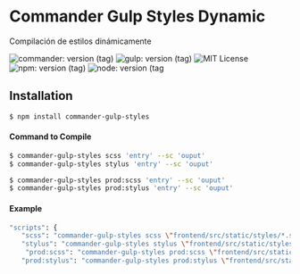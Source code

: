 # Commander Gulp Styles Dynamic

<p>Compilación de estilos dinámicamente</p>
 
![commander: version (tag)](https://img.shields.io/badge/commander-v3.0.2-blue?style=for-the-badge)
![gulp: version (tag)](https://img.shields.io/badge/gulp-v3.9.1-orange?style=for-the-badge)
![MIT License](https://img.shields.io/badge/lincense-MIT-yellow?style=for-the-badge) 
![npm: version (tag)](https://img.shields.io/badge/npm-v7.4.15-red?style=for-the-badge)
![node: version (tag](https://img.shields.io/badge/node-v15.4.0-green?style=for-the-badge)


## Installation

```bash
$ npm install commander-gulp-styles
```


#### Command to Compile

```bash
$ commander-gulp-styles scss 'entry' --sc 'ouput' 
$ commander-gulp-styles stylus 'entry' --sc 'ouput'
```

```bash
$ commander-gulp-styles prod:scss 'entry' --sc 'ouput' 
$ commander-gulp-styles prod:stylus 'entry' --sc 'ouput'
```

#### Example

```bash
"scripts": {
   "scss": "commander-gulp-styles scss \"frontend/src/static/styles/*.scss\" \"frontend/src/static/styles/**/*.scss\" --sc \"docs/styles\"",
   "stylus": "commander-gulp-styles stylus \"frontend/src/static/styles/*.stylus\" \"frontend/src/static/styles/**/*.stylus\" --st \"docs/styles\""
    "prod:scss": "commander-gulp-styles prod:scss \"frontend/src/static/styles/*.scss\" \"frontend/src/static/styles/**/*.scss\" --sc \"docs/styles\"",
   "prod:stylus": "commander-gulp-styles prod:stylus \"frontend/src/static/styles/*.stylus\" \"frontend/src/static/styles/**/*.stylus\" --st \"docs/styles\""
```
